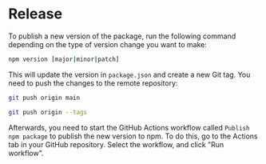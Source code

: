 # Release

To publish a new version of the package, run the following command depending on the type of version change you want to make:

```bash
npm version [major|minor|patch]
```

This will update the version in `package.json` and create a new Git tag. You need to push the changes to the remote repository:

```bash
git push origin main
```

```bash
git push origin --tags
```

Afterwards, you need to start the GitHub Actions workflow called `Publish npm package` to publish the new version to npm. To do this, go to the Actions tab in your GitHub repository. Select the workflow, and click "Run workflow".
